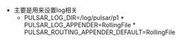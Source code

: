 * 主要是用来设置log相关
  * PULSAR_LOG_DIR=/log/pulsar/p1                                                                                                                                          * PULSAR_LOG_APPENDER=RollingFile                                                                                                                                        * PULSAR_ROUTING_APPENDER_DEFAULT=RollingFile
